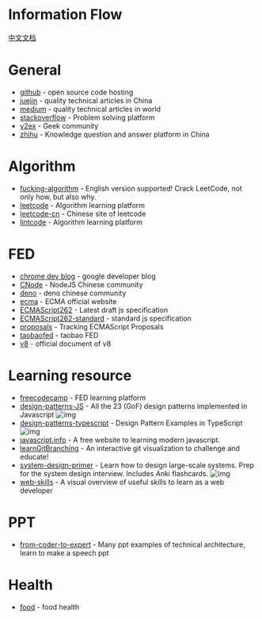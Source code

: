 # Information Flow

[中文文档](./information_flow_zh.md)

# General

- [github](https://github.com/) - open source code hosting
- [juejin](https://juejin.im/) - quality technical articles in China
- [medium](https://medium.com/) - quality technical articles in world
- [stackoverflow](https://stackoverflow.com/) - Problem solving platform
- [v2ex](https://www.v2ex.com/) - Geek community
- [zhihu](https://www.zhihu.com/) - Knowledge question and answer platform in China


# Algorithm

- [fucking-algorithm](https://github.com/labuladong/fucking-algorithm) - English version supported! Crack LeetCode, not only how, but also why.
- [leetcode](https://leetcode.com/) - Algorithm learning platform
- [leetcode-cn](https://leetcode-cn.com/) - Chinese site of leetcode
- [lintcode](https://www.lintcode.com/) - Algorithm learning platform


# FED

- [chrome dev blog](https://web.dev/blog/) - google developer blog
- [CNode](https://cnodejs.org/) - NodeJS Chinese community
- [deno](https://deno.js.cn/) - deno chinese community
- [ecma](http://www.ecma-international.org/) - ECMA official website
- [ECMAScript262](https://tc39.es/ecma262/) - Latest draft js specification
- [ECMAScript262-standard](http://www.ecma-international.org/publications/standards/Ecma-262.htm) - standard js specification
- [proposals](https://github.com/tc39/proposals) - Tracking ECMAScript Proposals
- [taobaofed](http://taobaofed.org/) - taobao FED
- [v8](https://v8.dev/docs) - official document of  v8

# Learning resource

- [freecodecamp](https://www.freecodecamp.org/) - FED learning platform
- [design-patterns-JS](https://github.com/fbeline/design-patterns-JS) - All the 23 (GoF) design patterns implemented in Javascript ![img](https://img.shields.io/github/stars/fbeline/design-patterns-JS)
- [design-patterns-typescript](https://github.com/RefactoringGuru/design-patterns-typescript) - Design Pattern Examples in TypeScript ![img](https://img.shields.io/github/stars/RefactoringGuru/design-patterns-typescript)
- [javascript.info](https://zh.javascript.info/) - A free website to learning modern javascript.
- [learnGitBranching](https://github.com/pcottle/learnGitBranching) - An interactive git visualization to challenge and educate!
- [system-design-primer](https://github.com/donnemartin/system-design-primer) - Learn how to design large-scale systems. Prep for the system design interview. Includes Anki flashcards. ![img](https://img.shields.io/github/stars/donnemartin/system-design-primer)
- [web-skills](https://github.com/andreasbm/web-skills) - A visual overview of useful skills to learn as a web developer

# PPT
- [from-coder-to-expert](https://github.com/FunnyLiu/from_coder_to_expert) - Many ppt examples of technical architecture, learn to make a speech ppt

# Health

- [food](http://www.1qibi.com/food/food_index.php) - food health